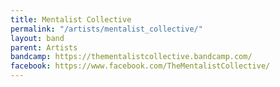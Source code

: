 ```yaml
---
title: Mentalist Collective
permalink: "/artists/mentalist_collective/"
layout: band
parent: Artists
bandcamp: https://thementalistcollective.bandcamp.com/
facebook: https://www.facebook.com/TheMentalistCollective/
---
```


